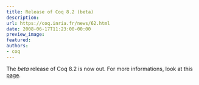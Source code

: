 ```yaml
---
title: Release of Coq 8.2 (beta)
description:
url: https://coq.inria.fr/news/62.html
date: 2008-06-17T11:23:00-00:00
preview_image:
featured:
authors:
- coq
---
```



<p>The <em>beta</em> release of Coq 8.2 is now out. For more informations, look at this <a href="https://coq.inria.fr/coq-82-beta">page</a>.</p>

 
